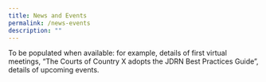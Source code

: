 ```yaml
---
title: News and Events
permalink: /news-events
description: ""
---
```


To be populated when available: for example, details of first virtual meetings, “The Courts of Country X adopts the JDRN Best Practices Guide”, details of upcoming events.